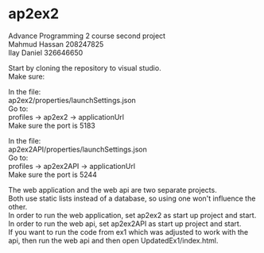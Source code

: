 # ap2ex2
Advance Programming 2 course second project<br />
Mahmud Hassan 208247825<br />
Ilay Daniel 326646650<br />

Start by cloning the repository to visual studio.<br />
Make sure:<br />

In the file:<br />
ap2ex2/properties/launchSettings.json<br />
Go to:<br />
profiles -> ap2ex2 -> applicationUrl<br />
Make sure the port is 5183<br />

In the file:<br />
ap2ex2API/properties/launchSettings.json<br />
Go to:<br />
profiles -> ap2ex2API -> applicationUrl<br />
Make sure the port is 5244<br />

The web application and the web api are two separate projects.<br />
Both use static lists instead of a database, so using one won't influence the other.<br />
In order to run the web application, set ap2ex2 as start up project and start.<br />
In order to run the web api, set ap2ex2API as start up project and start.<br />
If you want to run the code from ex1 which was adjusted to work with the api, then run the web api and then open UpdatedEx1/index.html.
